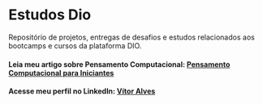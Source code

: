 # Estudos Dio  
Repositório de projetos, entregas de desafios e estudos relacionados aos bootcamps e cursos da plataforma DIO.  
#### Leia meu artigo sobre Pensamento Computacional:  [Pensamento Computacional para Iniciantes](https://medium.com/@alvescode/pensamento-computacional-para-iniciantes-em-programa%C3%A7%C3%A3o-como-sistematizar-a-solu%C3%A7%C3%A3o-de-problemas-6d3900145451)
#### Acesse meu perfil no LinkedIn: [Vítor Alves](https://www.linkedin.com/in/alvescode/)  

